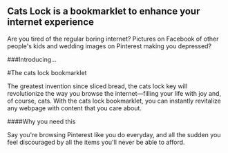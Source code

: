 ## Cats Lock is a bookmarklet to enhance your internet experience

Are you tired of the regular boring internet? Pictures on Facebook of other people's kids and wedding images on Pinterest making you depressed?

###Introducing...

#The cats lock bookmarklet

The greatest invention since sliced bread, the cats lock key will revolutionize the way you browse the internet—filling your life with joy and, of course, cats. With the cats lock bookmarklet, you can instantly revitalize any webpage with content that you care about.

####Why you need this

Say you're browsing Pinterest like you do everyday, and all the sudden you feel discouraged by all the items you'll never be able to afford.